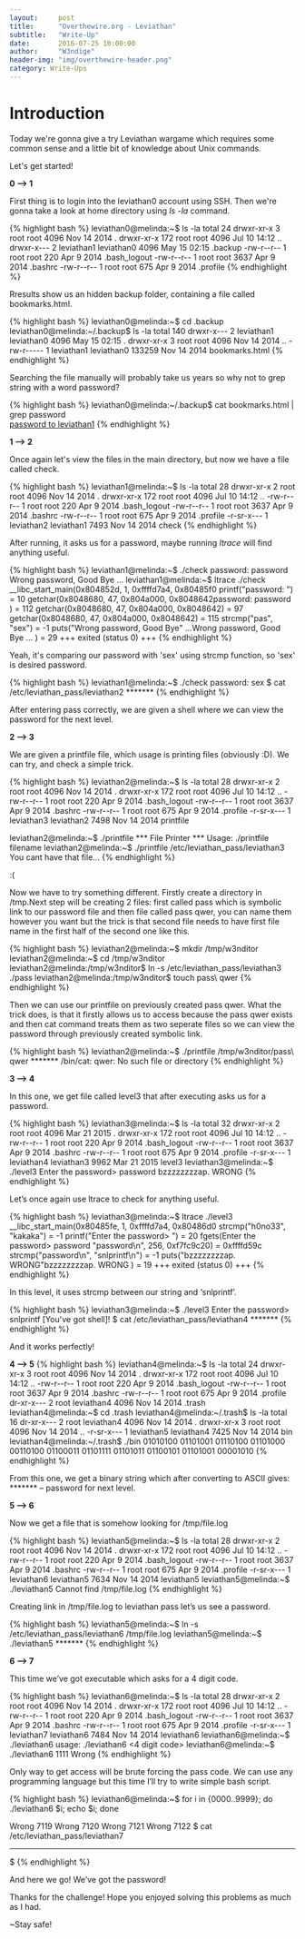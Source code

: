 ```yaml
---
layout:     post
title:      "Overthewire.org - Leviathan"
subtitle:   "Write-Up"
date:       2016-07-25 10:00:00
author:     "W3ndige"
header-img: "img/overthewire-header.png"
category: Write-Ups
---
```


<h1>Introduction</h1>

<p>Today we're gonna give a try Leviathan wargame which requires some common sense and a little bit of knowledge about Unix commands.</p>
<p>Let's get started!</p>

<b>0 --> 1</b>
<p>First thing is to login into the leviathan0 account using SSH. Then we're gonna take a look at home directory using <i>ls -la</i> command.</p>
{% highlight bash %}
leviathan0@melinda:~$ ls -la
total 24
drwxr-xr-x   3 root       root       4096 Nov 14  2014 .
drwxr-xr-x 172 root       root       4096 Jul 10 14:12 ..
drwxr-x---   2 leviathan1 leviathan0 4096 May 15 02:15 .backup
-rw-r--r--   1 root       root        220 Apr  9  2014 .bash_logout
-rw-r--r--   1 root       root       3637 Apr  9  2014 .bashrc
-rw-r--r--   1 root       root        675 Apr  9  2014 .profile
{% endhighlight %}
<p>Rresults show us an hidden backup folder, containing a file called bookmarks.html.</p>
{% highlight bash %}
leviathan0@melinda:~$ cd .backup
leviathan0@melinda:~/.backup$ ls -la
total 140
drwxr-x--- 2 leviathan1 leviathan0   4096 May 15 02:15 .
drwxr-xr-x 3 root       root         4096 Nov 14  2014 ..
-rw-r----- 1 leviathan1 leviathan0 133259 Nov 14  2014 bookmarks.html
{% endhighlight %}
<p>Searching the file manually will probably take us years so why not to grep string with a word password?</p>
{% highlight bash %}
leviathan0@melinda:~/.backup$ cat bookmarks.html | grep password

<DT><A HREF="http://leviathan.labs.overthewire.org/passwordus.html | This will be fixed later, the password for leviathan1 is *******" ADD_DATE="1155384634" LAST_CHARSET="ISO-8859-1" ID="rdf:#$2wIU71">password to leviathan1</A>
{% endhighlight %}

<b>1 --> 2</b>
<p>Once again let's view the files in the main directory, but now we have a file called check.</p>
{% highlight bash %}
leviathan1@melinda:~$ ls -la
total 28
drwxr-xr-x   2 root       root       4096 Nov 14  2014 .
drwxr-xr-x 172 root       root       4096 Jul 10 14:12 ..
-rw-r--r--   1 root       root        220 Apr  9  2014 .bash_logout
-rw-r--r--   1 root       root       3637 Apr  9  2014 .bashrc
-rw-r--r--   1 root       root        675 Apr  9  2014 .profile
-r-sr-x---   1 leviathan2 leviathan1 7493 Nov 14  2014 check
{% endhighlight %}
<p>After running, it asks us for a password, maybe running <i>ltrace</i> will find anything useful.</p>
{% highlight bash %}
leviathan1@melinda:~$ ./check
password: password
Wrong password, Good Bye ...
leviathan1@melinda:~$ ltrace ./check
__libc_start_main(0x804852d, 1, 0xffffd7a4, 0x80485f0 <unfinished ...>
printf("password: ")                                                                                    = 10
getchar(0x8048680, 47, 0x804a000, 0x8048642password: password
)                                                            = 112
getchar(0x8048680, 47, 0x804a000, 0x8048642)                                                            = 97
getchar(0x8048680, 47, 0x804a000, 0x8048642)                                                            = 115
strcmp("pas", "sex")                                                                                    = -1
puts("Wrong password, Good Bye" ...Wrong password, Good Bye ...
)                                                                    = 29
+++ exited (status 0) +++
{% endhighlight %}
<p>Yeah, it's comparing our password with 'sex' using strcmp function, so 'sex' is desired password.</p>
{% highlight bash %}
leviathan1@melinda:~$ ./check
password: sex
$ cat /etc/leviathan_pass/leviathan2
*******
{% endhighlight %}
<p>After entering pass correctly, we are given a shell where we can view the password for the next level.</p>

<b>2 --> 3</b>
<p>We are given a printfile file, which usage is printing files (obviously :D). We can try, and check a simple trick.</p>
{% highlight bash %}
leviathan2@melinda:~$ ls -la
total 28
drwxr-xr-x   2 root       root       4096 Nov 14  2014 .
drwxr-xr-x 172 root       root       4096 Jul 10 14:12 ..
-rw-r--r--   1 root       root        220 Apr  9  2014 .bash_logout
-rw-r--r--   1 root       root       3637 Apr  9  2014 .bashrc
-rw-r--r--   1 root       root        675 Apr  9  2014 .profile
-r-sr-x---   1 leviathan3 leviathan2 7498 Nov 14  2014 printfile

leviathan2@melinda:~$ ./printfile
*** File Printer ***
Usage: ./printfile filename
leviathan2@melinda:~$ ./printfile /etc/leviathan_pass/leviathan3
You cant have that file...
{% endhighlight %}
<p>:(</p>
<p>Now we have to try something different. Firstly create a directory in /tmp.Next step will be creating 2 files: first called pass which is symbolic link to our password file and then file called pass qwer, you can name them however you want but the trick is that second file needs to have first file name in the first half of the second one like this.</p>
{% highlight bash %}
leviathan2@melinda:~$ mkdir /tmp/w3nditor
leviathan2@melinda:~$ cd /tmp/w3nditor
leviathan2@melinda:/tmp/w3nditor$ ln -s /etc/leviathan_pass/leviathan3 ./pass
leviathan2@melinda:/tmp/w3nditor$ touch pass\ qwer
{% endhighlight %}
<p>Then we can use our printfile on previously created pass qwer. What the trick does, is that it firstly allows us to access because the pass qwer exists and then cat command treats them as two seperate files so we can view the password through previously created symbolic link.</p>
{% highlight bash %}
leviathan2@melinda:~$ ./printfile /tmp/w3nditor/pass\ qwer
*******
/bin/cat: qwer: No such file or directory
{% endhighlight %}

<b>3 --> 4</b>
<p>In this one, we get file called level3 that after executing asks us for a password.</p>
{% highlight bash %}
leviathan3@melinda:~$ ls -la
total 32
drwxr-xr-x   2 root       root       4096 Mar 21  2015 .
drwxr-xr-x 172 root       root       4096 Jul 10 14:12 ..
-rw-r--r--   1 root       root        220 Apr  9  2014 .bash_logout
-rw-r--r--   1 root       root       3637 Apr  9  2014 .bashrc
-rw-r--r--   1 root       root        675 Apr  9  2014 .profile
-r-sr-x---   1 leviathan4 leviathan3 9962 Mar 21  2015 level3
leviathan3@melinda:~$ ./level3
Enter the password> password
bzzzzzzzzap. WRONG
{% endhighlight %}
<p>Let’s once again use ltrace to check for anything useful.</p>
{% highlight bash %}
leviathan3@melinda:~$ ltrace ./level3
__libc_start_main(0x80485fe, 1, 0xffffd7a4, 0x80486d0 <unfinished ...>
strcmp("h0no33", "kakaka")                       = -1
printf("Enter the password> ")                   = 20
fgets(Enter the password> password
"password\n", 256, 0xf7fc9c20)             = 0xffffd59c
strcmp("password\n", "snlprintf\n")              = -1
puts("bzzzzzzzzap. WRONG"bzzzzzzzzap. WRONG
)                       = 19
+++ exited (status 0) +++
{% endhighlight %}
<p>In this level, it uses strcmp between our string and ‘snlprintf’.</p>
{% highlight bash %}
leviathan3@melinda:~$ ./level3
Enter the password> snlprintf
[You've got shell]!
$ cat /etc/leviathan_pass/leviathan4
*******
{% endhighlight %}
<p>And it works perfectly!</p>

<b>4 --> 5</b>
{% highlight bash %}
leviathan4@melinda:~$ ls -la
total 24
drwxr-xr-x   3 root root       4096 Nov 14  2014 .
drwxr-xr-x 172 root root       4096 Jul 10 14:12 ..
-rw-r--r--   1 root root        220 Apr  9  2014 .bash_logout
-rw-r--r--   1 root root       3637 Apr  9  2014 .bashrc
-rw-r--r--   1 root root        675 Apr  9  2014 .profile
dr-xr-x---   2 root leviathan4 4096 Nov 14  2014 .trash
leviathan4@melinda:~$ cd .trash
leviathan4@melinda:~/.trash$ ls -la
total 16
dr-xr-x--- 2 root       leviathan4 4096 Nov 14  2014 .
drwxr-xr-x 3 root       root       4096 Nov 14  2014 ..
-r-sr-x--- 1 leviathan5 leviathan4 7425 Nov 14  2014 bin
leviathan4@melinda:~/.trash$ ./bin
01010100 01101001 01110100 01101000 00110100 01100011 01101111 01101011 01100101 01101001 00001010
{% endhighlight %}
<p>From this one, we get a binary string which after converting to ASCII gives: ******* – password for next level.</p>

<b>5 --> 6</b>
<p>Now we get a file that is somehow looking for /tmp/file.log</p>
{% highlight bash %}
leviathan5@melinda:~$ ls -la
total 28
drwxr-xr-x   2 root       root       4096 Nov 14  2014 .
drwxr-xr-x 172 root       root       4096 Jul 10 14:12 ..
-rw-r--r--   1 root       root        220 Apr  9  2014 .bash_logout
-rw-r--r--   1 root       root       3637 Apr  9  2014 .bashrc
-rw-r--r--   1 root       root        675 Apr  9  2014 .profile
-r-sr-x---   1 leviathan6 leviathan5 7634 Nov 14  2014 leviathan5
leviathan5@melinda:~$ ./leviathan5
Cannot find /tmp/file.log
{% endhighlight %}
<p>Creating link in /tmp/file.log to leviathan pass let’s us see a password.</p>
{% highlight bash %}
leviathan5@melinda:~$ ln -s /etc/leviathan_pass/leviathan6 /tmp/file.log
leviathan5@melinda:~$ ./leviathan5
*******
{% endhighlight %}

<b>6 --> 7</b>
<p>This time we’ve got executable which asks for a 4 digit code.</p>
{% highlight bash %}
leviathan6@melinda:~$ ls -la
total 28
drwxr-xr-x   2 root       root       4096 Nov 14  2014 .
drwxr-xr-x 172 root       root       4096 Jul 10 14:12 ..
-rw-r--r--   1 root       root        220 Apr  9  2014 .bash_logout
-rw-r--r--   1 root       root       3637 Apr  9  2014 .bashrc
-rw-r--r--   1 root       root        675 Apr  9  2014 .profile
-r-sr-x---   1 leviathan7 leviathan6 7484 Nov 14  2014 leviathan6
leviathan6@melinda:~$ ./leviathan6
usage: ./leviathan6 <4 digit code>
leviathan6@melinda:~$ ./leviathan6 1111
Wrong
{% endhighlight %}
<p>Only way to get access will be brute forcing the pass code.  We can use any programming language but this time I’ll try to write simple bash script.</p>
{% highlight bash %}
leviathan6@melinda:~$ for i in {0000..9999}; do ./leviathan6 $i; echo $i; done

Wrong
7119
Wrong
7120
Wrong
7121
Wrong
7122
$ cat /etc/leviathan_pass/leviathan7
*******
$
{% endhighlight %}
<p>And here we go! We’ve got the password!</p>

<p>Thanks for the challenge! Hope you enjoyed solving this problems as much as I had.</p>
<p>~Stay safe!</p>
